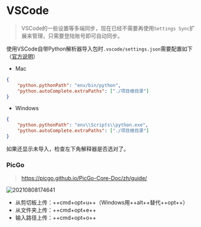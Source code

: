 # VSCode

> VSCode的一些设置等多端同步，现在已经不需要再使用`Settings Sync`扩展来管理，只需要登陆账号即可自动同步。

使用VSCode自带Python解析器导入包时`.vscode/settings.json`需要配置如下（[官方说明](https://github.com/microsoft/python-language-server/blob/master/TROUBLESHOOTING.md#unresolved-import-warnings)）

- Mac

```json
{
    "python.pythonPath": "env/bin/python",
    "python.autoComplete.extraPaths": ["./项目根目录"]
}
```

- Windows

```json
{
    "python.pythonPath": "env\\Scripts\\python.exe",
    "python.autoComplete.extraPaths": ["./项目根目录"]
}
```

如果还显示未导入，检查左下角解释器是否选对了。

### PicGo

> <https://picgo.github.io/PicGo-Core-Doc/zh/guide/>

![20210808174641](http://image.zuoright.com/20210808174641.png)

- 从剪切板上传：++cmd+opt+u++（Windows用++alt++替代++opt++）
- 从文件夹上传：++cmd+opt+e++
- 输入路径上传：++cmd+opt+o++

